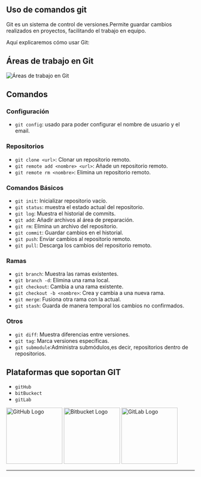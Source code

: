 
## Uso de comandos git

Git es un sistema de control de versiones.Permite guardar cambios realizados en proyectos, facilitando el trabajo en equipo.

Aquí explicaremos cómo usar Git:


## Áreas de trabajo en Git
![Áreas de trabajo en Git](https://git-scm.com/book/en/v2/images/areas.png)

## Comandos 
### Configuración 
- `git config`: usado para poder configurar el nombre de usuario y el email.

### Repositorios
- `git clone <url>`: Clonar un repositorio remoto.
- `git remote add <nombre> <url>`: Añade un repositorio remoto.
- `git remote rm <nombre>`: Elimina un repositorio remoto.

### Comandos Básicos
- `git init`: Inicializar repositorio vacío.
- `git status`: muestra el estado actual del repositorio.
- `git log`: Muestra el historial de commits. 
- `git add`: Añadir archivos al área de preparación.
- `git rm`: Elimina un archivo del repositorio.
- `git commit`: Guardar cambios en el historial.
- `git push`: Enviar cambios al repositorio remoto.
- `git pull`: Descarga los cambios del repositorio remoto.

### Ramas
- `git branch`: Muestra las ramas existentes.
- `git branch -d`: Elimina una rama local.
- `git checkout`: Cambia a una rama existente.
- `git checkout -b <nombre>`: Crea y cambia a una nueva rama.
- `git merge`: Fusiona otra rama con la actual.
- `git stash`: Guarda de manera temporal los cambios no confirmados.

### Otros
- `git diff`: Muestra diferencias entre versiones.
- `git tag`: Marca versiones específicas.
- `git submodule`:Administra submódulos,es decir, repositorios dentro de repositorios.


## Plataformas que soportan GIT

- `gitHub`
- `bitBuckect`
- `gitLab`

<p float="left">
  <img src="https://github.githubassets.com/images/modules/logos_page/GitHub-Mark.png" width="150" alt="GitHub Logo" />
  <img src="https://commons.wikimedia.org/wiki/Special:FilePath/Bitbucket-Logo-blue.svg" width="150" alt="Bitbucket Logo" />
  <img src="https://about.gitlab.com/images/press/logo/png/gitlab-icon-rgb.png" width="150" alt="GitLab Logo" />
</p>

---


